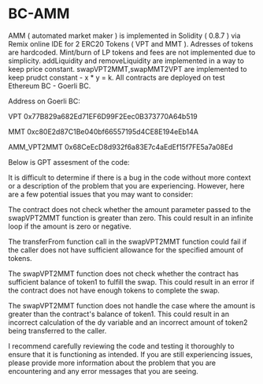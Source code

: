 ﻿# BC-AMM
AMM ( automated market maker ) is implemented in Solidity ( 0.8.7 ) via Remix online IDE for 2 ERC20 Tokens ( VPT and MMT ). Adresses of tokens are hardcoded. Mint/burn of LP tokens and fees are not implemented due to simplicity. addLiquidity and removeLiquidity are implemented in a way to keep price constant. swapVPT2MMT,swapMMT2VPT are implemented to keep prudct constant - x * y = k. All contracts are deployed on test Ethereum BC - Goerli BC.

Address on Goerli BC:

VPT
0x77B829a682Ed71EF6D99F2Eec0B373770A64b519

MMT
0xc80E2d87C1Be040bf66557195d4CE8E194eEb14A

AMM_VPT2MMT
0x68CeEcD8d932f6a83E7c4aEdEf15f7FE5a7a08Ed

Below is GPT assesment of the code:

It is difficult to determine if there is a bug in the code without more context or a description of the problem that you are experiencing. However, here are a few potential issues that you may want to consider:

The contract does not check whether the amount parameter passed to the swapVPT2MMT function is greater than zero. This could result in an infinite loop if the amount is zero or negative.

The transferFrom function call in the swapVPT2MMT function could fail if the caller does not have sufficient allowance for the specified amount of tokens.

The swapVPT2MMT function does not check whether the contract has sufficient balance of token1 to fulfill the swap. This could result in an error if the contract does not have enough tokens to complete the swap.

The swapVPT2MMT function does not handle the case where the amount is greater than the contract's balance of token1. This could result in an incorrect calculation of the dy variable and an incorrect amount of token2 being transferred to the caller.

I recommend carefully reviewing the code and testing it thoroughly to ensure that it is functioning as intended. If you are still experiencing issues, please provide more information about the problem that you are encountering and any error messages that you are seeing.
